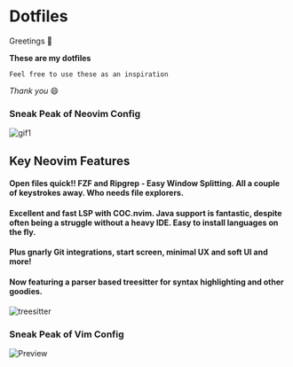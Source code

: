 # **Dotfiles**

Greetings :wave:

**These are my dotfiles**

`Feel free to use these as an inspiration`

_Thank you_ :smile:

### Sneak Peak of Neovim Config

![gif1](https://i.ibb.co/j8SRZjD/dotfiles.gif)

## Key Neovim Features

#### Open files quick!! FZF and Ripgrep - Easy Window Splitting. All a couple of keystrokes away. Who needs file explorers.

#### Excellent and fast LSP with COC.nvim. Java support is fantastic, despite often being a struggle without a heavy IDE. Easy to install languages on the fly.

#### Plus gnarly Git integrations, start screen, minimal UX and soft UI and more!

#### Now featuring a parser based treesitter for syntax highlighting and other goodies.

![treesitter](https://i.ibb.co/Vtv8kWQ/treesitter-compared-to-regex.png)

### Sneak Peak of Vim Config

![Preview](https://i.ibb.co/RPRhWJR/Screen-Shot-2020-04-17-at-10-57-05-am.png)
